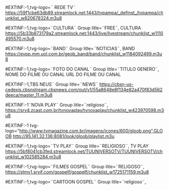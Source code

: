 #EXTINF:-1,tvg-logo=¨ REDE TV¨
https://59f1cbe63db89.streamlock.net:1443/tvpampa/_definst_/tvpampa/chunklist_w820678324.m3u8

#EXTINF:-1,tvg-logo=¨CULTURA¨
Group litle=¨FREE¨,
CULTURA
https://5b33b873179a2.streamlock.net:1443/live/livestream/chunklist_w1110495570.m3u8

#EXTINF:-1,tvg-logo=¨BAND¨
Group litle=¨NOTICIAS¨,
BAND
https://evpp.mm.uol.com.br/geob_band/band/chunklist_w1184092499.m3u8

#EXTINF:-1,tvg-logo=¨FOTO DO CANAL¨
Group litle=¨TITULO GENERO¨,
NOME DO FILME OU CANAL
URL DO FILME OU CANAL

#EXTINF:-1,TBS NEUS¨
Group litle=¨NEWS¨
https://cbsn-us-cedexis.cbsnstream.cbsnews.com/out/v1/55a8648e8f134e82a470f83d562deeca/master_11.m3u8

#EXTINF:-1¨NOVA PLAY¨
Group litle=¨religioso¨,
https://srv4.zcast.com.br/tvnovaplay/tvnovaplay/chunklist_w423970598.m3u8

#EXTINF:-1 tvg-logo="http://www.tvmagazine.com.br/imagens/icones/600/gloob.png",GLOOB http://95.141.32.136:8081/look/gloob/playlist.m3u

#EXTINF:-1,tvg-logo=¨TV PLAY¨
Group litle=¨RELIGIOSO¨,
TV PLAY
https://5bf8041cb3fed.streamlock.net/TUUNIVERSOTV/TUUNIVERSOTV/chunklist_w102585284.m3u8

#EXTINF:-1,tvg-logo=¨FILMES GOSPEL¨
Group litle=¨RELIGOSO¨,
https://stmv1.srvif.com/gospelf/gospelf/chunklist_w1725171159.m3u8




#EXTINF:-1,tvg-logo=¨CARTOON GOSPEL¨
Group litle=¨religioso¨,


